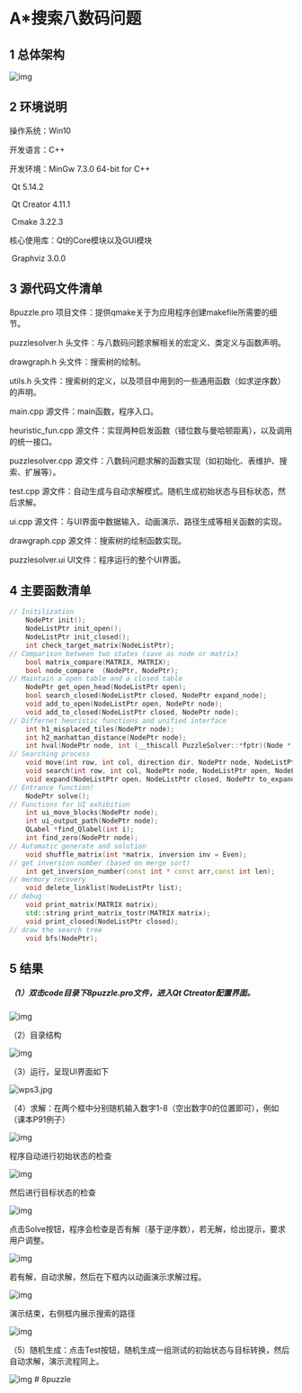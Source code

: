 # A*搜索八数码问题

## 1 总体架构

![img](assets/wps11.jpg)

## 2 环境说明	

操作系统：Win10

开发语言：C++

开发环境：MinGw 7.3.0 64-bit for C++

​			 Qt 5.14.2

​			 Qt Creator 4.11.1

​			 Cmake 3.22.3

核心使用库：Qt的Core模块以及GUI模块

​				Graphviz 3.0.0

## 3 源代码文件清单

8puzzle.pro 项目文件：提供qmake关于为应用程序创建makefile所需要的细节。

puzzlesolver.h 头文件：与八数码问题求解相关的宏定义、类定义与函数声明。

drawgraph.h 头文件：搜索树的绘制。

utils.h 头文件：搜索树的定义，以及项目中用到的一些通用函数（如求逆序数）的声明。

main.cpp 源文件：main函数，程序入口。

heuristic_fun.cpp 源文件：实现两种启发函数（错位数与曼哈顿距离），以及调用的统一接口。

puzzlesolver.cpp 源文件：八数码问题求解的函数实现（如初始化、表维护、搜索、扩展等）。

test.cpp 源文件：自动生成与自动求解模式。随机生成初始状态与目标状态，然后求解。

ui.cpp 源文件：与UI界面中数据输入、动画演示、路径生成等相关函数的实现。

drawgraph.cpp 源文件：搜索树的绘制函数实现。

puzzlesolver.ui UI文件：程序运行的整个UI界面。

## 4 主要函数清单

```c++
// Initilization
    NodePtr init();
    NodeListPtr init_open();
    NodeListPtr init_closed();
	int check_target_matrix(NodeListPtr);
// Comparison between two states (save as node or matrix)
    bool matrix_compare(MATRIX, MATRIX);
    bool node_compare  (NodePtr, NodePtr);
// Maintain a open table and a closed table
    NodePtr get_open_head(NodeListPtr open);
    bool search_closed(NodeListPtr closed, NodePtr expand_node);
    void add_to_open(NodeListPtr open, NodePtr node);
	void add_to_closed(NodeListPtr closed, NodePtr node);
// Differnet heuristic functions and unified interface
    int h1_misplaced_tiles(NodePtr node);
    int h2_manhattan_distance(NodePtr node);
    int hval(NodePtr node, int (__thiscall PuzzleSolver::*fptr)(Node *));
// Searching process
    void move(int row, int col, direction dir, NodePtr node, NodeListPtr open, NodeListPtr closed);
    void search(int row, int col, NodePtr node, NodeListPtr open, NodeListPtr closed);
    void expand(NodeListPtr open, NodeListPtr closed, NodePtr to_expand);
// Entrance function!
    NodePtr solve();
// Functions for UI exhibition
    int ui_move_blocks(NodePtr node);
    int ui_output_path(NodePtr node);
    QLabel *find_Qlabel(int i);
    int find_zero(NodePtr node);
// Automatic generate and solution
	void shuffle_matrix(int *matrix, inversion inv = Even);
// get inversion number (based on merge sort)
	int get_inversion_number(const int * const arr,const int len);
// mermory recovery
	void delete_linklist(NodeListPtr list);
// debug
	void print_matrix(MATRIX matrix);
	std::string print_matrix_tostr(MATRIX matrix);
	void print_closed(NodeListPtr closed);
// draw the search tree
	void bfs(NodePtr);
```



## 5 结果

##### （1）双击code目录下8puzzle.pro文件，进入Qt Ctreator配置界面。

![img](assets/wps1.jpg) 

（2）目录结构

![img](assets/wps2.jpg) 

（3）运行，呈现UI界面如下

![wps3.jpg](assets/wps3.jpg) 

（4）求解：在两个框中分别随机输入数字1-8（空出数字0的位置即可），例如（课本P91例子）

![img](assets/wps4.jpg) 

程序自动进行初始状态的检查

![img](assets/wps5.jpg) 

然后进行目标状态的检查

![img](assets/wps6.jpg) 

点击Solve按钮，程序会检查是否有解（基于逆序数），若无解，给出提示，要求用户调整。

![img](assets/wps7.jpg) 

若有解，自动求解，然后在下框内以动画演示求解过程。

![img](assets/wps8.jpg) 

演示结束，右侧框内展示搜索的路径

![img](assets/wps9.jpg) 

（5）随机生成：点击Test按钮，随机生成一组测试的初始状态与目标转换，然后自动求解，演示流程同上。

![img](assets/wps10.jpg) # 8puzzle
